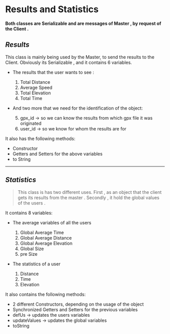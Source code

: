 # Results and Statistics
**Both classes are Serializable and are messages of Master , by request of the Client .**
## *Results*
This class is mainly being used by the Master, to send the results to the Client. Obviously its Serializable , and it contains 6 variables.

- The results that the user wants to see :
    1. Total Distance
    2. Average Speed
    3. Total Elevation 
    4. Total Time  

- And two more that we need for the identification of the object:

    5. gpx_id -> so we can know the results from which gpx file it was originated
    6. user_id -> so we know for whom the results are for 


 It also has the following methods:
- Constructor 
- Getters and Setters for the above variables
- to String 
---
## *Statistics* 
>This class is has two different uses. First , as an object that the client gets its results from the master . Secondly , it hold the global values of the users .

It contains 8 variables:

- The average variables of all the users
    1. Global Average Time 
    2. Global Average Distance 
    3. Global Average Elevation
    4. Global Size 
    5. pre Size 

- The statistics of a user
    1. Distance
    2. Time 
    3. Elevation 

It also contains the following methods:
- 2 different Constructors, depending on the usage of the object
- Synchronized Getters and Setters for the previous variables
- defUs -> updates the users variables 
- updateValues -> updates the global variables
- toString

